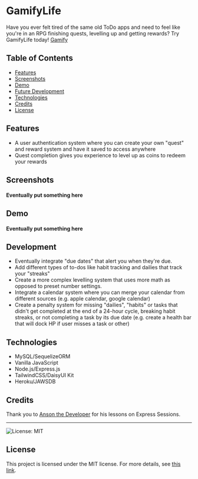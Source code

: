 # GamifyLife
Have you ever felt tired of the same old ToDo apps and need to feel like you're in an RPG finishing quests, levelling up and getting rewards? Try GamifyLife today! [Gamify](https://gamify-todo-7c1ee43b6898.herokuapp.com)

## Table of Contents
- [Features](#features)
- [Screenshots](#screenshots)
- [Demo](#demo)
- [Future Development](#Development)
- [Technologies](#technologies)
- [Credits](#credits)
- [License](#license)

## Features
- A user authentication system where you can create your own "quest" and reward system and have it saved to access anywhere
- Quest completion gives you experience to level up as coins to redeem your rewards

## Screenshots

#### Eventually put something here

## Demo

#### Eventually put something here

## Development 
- Eventually integrate "due dates" that alert you when they're due.
- Add different types of to-dos like habit tracking and dailies that track your "streaks" 
- Create a more complex levelling system that uses more math as opposed to preset number settings.
- Integrate a calendar system where you can merge your calendar from different sources (e.g. apple calendar, google calendar)
- Create a penalty system for missing "dailies", "habits" or tasks that didn't get completed at the end of a 24-hour cycle, breaking habit streaks, or not completing a task by its due date (e.g. create a health bar that will dock HP if user misses a task or other)

## Technologies
- MySQL/SequelizeORM
- Vanilla JavaScript
- Node.js/Express.js
- TailwindCSS/DaisyUI Kit
- Heroku/JAWSDB

## Credits

Thank you to [Anson the Developer](https://www.youtube.com/@ansonthedev) for his lessons on Express Sessions. 

---

![License: MIT](https://img.shields.io/badge/License-MIT-yellow.svg) 
## License

This project is licensed under the MIT license. For more details, see [this link](https://opensource.org/licenses/MIT).
